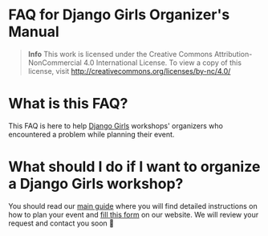# FAQ for Django Girls Organizer's Manual

> **Info** This work is licensed under the Creative Commons Attribution-NonCommercial 4.0
International License. To view a copy of this license, visit
http://creativecommons.org/licenses/by-nc/4.0/

# What is this FAQ?

This FAQ is here to help [Django Girls](https://djangogirls.org/) workshops' organizers who encountered a problem while planning their event.

# What should I do if I want to organize a Django Girls workshop?

You should read our [main guide](organize.djangogirls.org) where you will find detailed instructions on how to plan your event and [fill this form](https://djangogirls.org/organize/) on our website. We will review your request and contact you soon 📮
